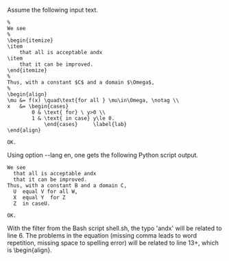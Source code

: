 Assume the following input text.
```
%
We see
%
\begin{itemize}
\item
    that all is acceptable andx
\item
    that it can be improved.
\end{itemize}
%
Thus, with a constant $C$ and a domain $\Omega$,
%
\begin{align}
\mu &= f(x) \quad\text{for all } \mu\in\Omega, \notag \\
x   &= \begin{cases}
        0 & \text{ for} \ y>0 \\
        1 & \text{ in case} y\le 0.
            \end{cases}     \label{lab}
\end{align}

OK.
```
Using option --lang en, one gets the following Python script output.
```
We see
  that all is acceptable andx
  that it can be improved.
Thus, with a constant B and a domain C,
  U  equal V for all W, 
  X  equal Y  for Z 
  Z  in caseU. 

OK.
```
With the filter from the Bash script shell.sh, the typo 'andx' will be
related to line 6. The problems in the equation (missing comma leads to
word repetition, missing space to spelling error) will be related
to line 13+, which is \begin{align}.

